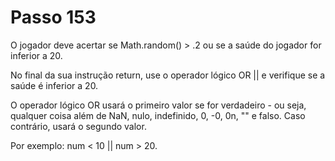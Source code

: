 # Passo 153

O jogador deve acertar se Math.random() > .2 ou se a saúde do jogador for inferior a 20.

No final da sua instrução return, use o operador lógico OR || e verifique se a saúde é inferior a 20.

O operador lógico OR usará o primeiro valor se for verdadeiro - ou seja, qualquer coisa além de NaN, nulo, indefinido, 0, -0, 0n, "" e falso. Caso contrário, usará o segundo valor.

Por exemplo: num < 10 || num > 20.